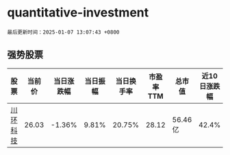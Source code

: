 # quantitative-investment

`最后更新时间：2025-01-07 13:07:43 +0800`

## 强势股票

|股票|当前价|当日涨跌幅|当日振幅|当日换手率|市盈率TTM|总市值|近10日涨跌幅|
|----|----|----|----|----|----|----|----|
|[川环科技](https://xueqiu.com/S/SZ300547)|26.03|-1.36%|9.81%|20.75%|28.12|56.46亿|42.4%|

